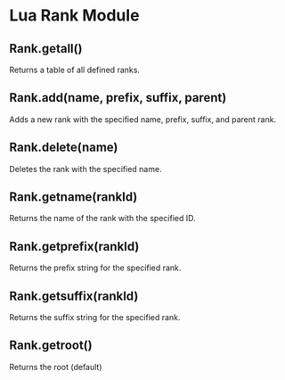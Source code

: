 # Lua Rank Module

## Rank.getall()
Returns a table of all defined ranks.

## Rank.add(name, prefix, suffix, parent)
Adds a new rank with the specified name, prefix, suffix, and parent rank.

## Rank.delete(name)
Deletes the rank with the specified name.

## Rank.getname(rankId)
Returns the name of the rank with the specified ID.

## Rank.getprefix(rankId)
Returns the prefix string for the specified rank.

## Rank.getsuffix(rankId)
Returns the suffix string for the specified rank.

## Rank.getroot()
Returns the root (default)